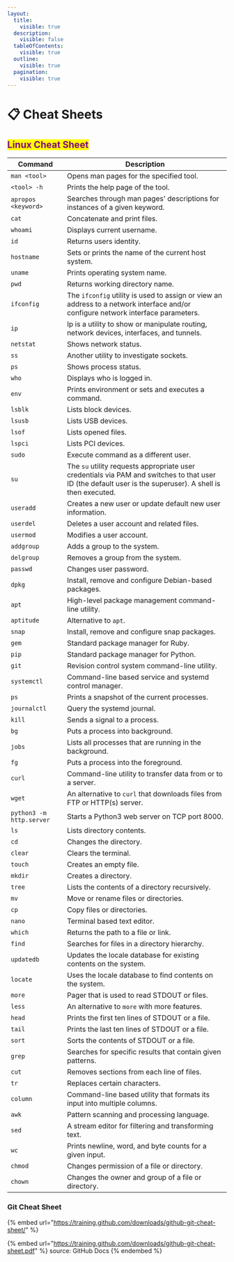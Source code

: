 ```yaml
---
layout:
  title:
    visible: true
  description:
    visible: false
  tableOfContents:
    visible: true
  outline:
    visible: true
  pagination:
    visible: true
---
```


# 📋 Cheat Sheets

## <mark style="color:purple;">Linux Cheat Sheet</mark>

| **Command**              | **Description**                                                                                                                                            |
| ------------------------ | ---------------------------------------------------------------------------------------------------------------------------------------------------------- |
|  `man <tool>`            | Opens man pages for the specified tool.                                                                                                                    |
| `<tool> -h`              | Prints the help page of the tool.                                                                                                                          |
| `apropos <keyword>`      | Searches through man pages' descriptions for instances of a given keyword.                                                                                 |
| `cat`                    | Concatenate and print files.                                                                                                                               |
| `whoami`                 | Displays current username.                                                                                                                                 |
| `id`                     | Returns users identity.                                                                                                                                    |
| `hostname`               | Sets or prints the name of the current host system.                                                                                                        |
| `uname`                  | Prints operating system name.                                                                                                                              |
| `pwd`                    | Returns working directory name.                                                                                                                            |
| `ifconfig`               | The `ifconfig` utility is used to assign or view an address to a network interface and/or configure network interface parameters.                          |
| `ip`                     | Ip is a utility to show or manipulate routing, network devices, interfaces, and tunnels.                                                                   |
| `netstat`                | Shows network status.                                                                                                                                      |
| `ss`                     | Another utility to investigate sockets.                                                                                                                    |
| `ps`                     | Shows process status.                                                                                                                                      |
| `who`                    | Displays who is logged in.                                                                                                                                 |
| `env`                    | Prints environment or sets and executes a command.                                                                                                         |
| `lsblk`                  | Lists block devices.                                                                                                                                       |
| `lsusb`                  | Lists USB devices.                                                                                                                                         |
| `lsof`                   | Lists opened files.                                                                                                                                        |
| `lspci`                  | Lists PCI devices.                                                                                                                                         |
| `sudo`                   | Execute command as a different user.                                                                                                                       |
| `su`                     | The `su` utility requests appropriate user credentials via PAM and switches to that user ID (the default user is the superuser). A shell is then executed. |
| `useradd`                | Creates a new user or update default new user information.                                                                                                 |
| `userdel`                | Deletes a user account and related files.                                                                                                                  |
| `usermod`                | Modifies a user account.                                                                                                                                   |
| `addgroup`               | Adds a group to the system.                                                                                                                                |
| `delgroup`               | Removes a group from the system.                                                                                                                           |
| `passwd`                 | Changes user password.                                                                                                                                     |
| `dpkg`                   | Install, remove and configure Debian-based packages.                                                                                                       |
| `apt`                    | High-level package management command-line utility.                                                                                                        |
| `aptitude`               | Alternative to `apt`.                                                                                                                                      |
| `snap`                   | Install, remove and configure snap packages.                                                                                                               |
| `gem`                    | Standard package manager for Ruby.                                                                                                                         |
| `pip`                    | Standard package manager for Python.                                                                                                                       |
| `git`                    | Revision control system command-line utility.                                                                                                              |
| `systemctl`              | Command-line based service and systemd control manager.                                                                                                    |
| `ps`                     | Prints a snapshot of the current processes.                                                                                                                |
| `journalctl`             | Query the systemd journal.                                                                                                                                 |
| `kill`                   | Sends a signal to a process.                                                                                                                               |
| `bg`                     | Puts a process into background.                                                                                                                            |
| `jobs`                   | Lists all processes that are running in the background.                                                                                                    |
| `fg`                     | Puts a process into the foreground.                                                                                                                        |
| `curl`                   | Command-line utility to transfer data from or to a server.                                                                                                 |
| `wget`                   | An alternative to `curl` that downloads files from FTP or HTTP(s) server.                                                                                  |
| `python3 -m http.server` | Starts a Python3 web server on TCP port 8000.                                                                                                              |
| `ls`                     | Lists directory contents.                                                                                                                                  |
| `cd`                     | Changes the directory.                                                                                                                                     |
| `clear`                  | Clears the terminal.                                                                                                                                       |
| `touch`                  | Creates an empty file.                                                                                                                                     |
| `mkdir`                  | Creates a directory.                                                                                                                                       |
| `tree`                   | Lists the contents of a directory recursively.                                                                                                             |
| `mv`                     | Move or rename files or directories.                                                                                                                       |
| `cp`                     | Copy files or directories.                                                                                                                                 |
| `nano`                   | Terminal based text editor.                                                                                                                                |
| `which`                  | Returns the path to a file or link.                                                                                                                        |
| `find`                   | Searches for files in a directory hierarchy.                                                                                                               |
| `updatedb`               | Updates the locale database for existing contents on the system.                                                                                           |
| `locate`                 | Uses the locale database to find contents on the system.                                                                                                   |
| `more`                   | Pager that is used to read STDOUT or files.                                                                                                                |
| `less`                   | An alternative to `more` with more features.                                                                                                               |
| `head`                   | Prints the first ten lines of STDOUT or a file.                                                                                                            |
| `tail`                   | Prints the last ten lines of STDOUT or a file.                                                                                                             |
| `sort`                   | Sorts the contents of STDOUT or a file.                                                                                                                    |
| `grep`                   | Searches for specific results that contain given patterns.                                                                                                 |
| `cut`                    | Removes sections from each line of files.                                                                                                                  |
| `tr`                     | Replaces certain characters.                                                                                                                               |
| `column`                 | Command-line based utility that formats its input into multiple columns.                                                                                   |
| `awk`                    | Pattern scanning and processing language.                                                                                                                  |
| `sed`                    | A stream editor for filtering and transforming text.                                                                                                       |
| `wc`                     | Prints newline, word, and byte counts for a given input.                                                                                                   |
| `chmod`                  | Changes permission of a file or directory.                                                                                                                 |
| `chown`                  | Changes the owner and group of a file or directory.                                                                                                        |

### Git Cheat Sheet

{% embed url="https://training.github.com/downloads/github-git-cheat-sheet/" %}

{% embed url="https://training.github.com/downloads/github-git-cheat-sheet.pdf" %}
source: GitHub Docs
{% endembed %}
